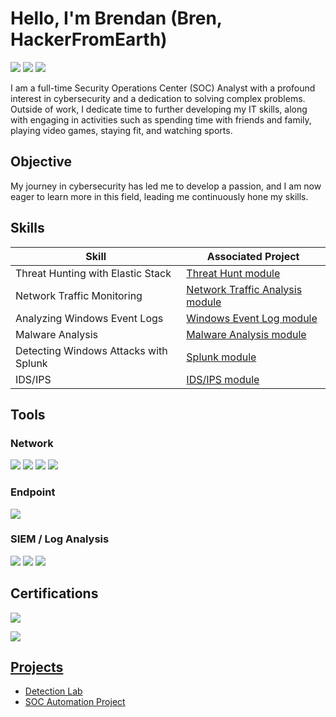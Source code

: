 # Hello, I'm Brendan (Bren, HackerFromEarth)
<a href="www.linkedin.com/in/hackerfromearth"><img src="https://img.shields.io/badge/-LinkedIn-0072b1?&style=for-the-badge&logo=linkedin&logoColor=white" /></a>
<a href="https://app.hackthebox.com/profile/1774309"><img src="https://img.shields.io/badge/-HackTheBox-%239FEF00?style=for-the-badge&logo=hackthebox&logoColor=white" /></a>
<a href="https://tryhackme.com/p/HackerFromEarth"><img src="https://img.shields.io/badge/-TryHackMe-%23212C42?style=for-the-badge&logo=tryhackme&logoColor=white" /></a>


I am a full-time Security Operations Center (SOC) Analyst with a profound interest in cybersecurity and a dedication to solving complex problems. Outside of work, I dedicate time to further developing my IT skills, along with engaging in activities such as spending time with friends and family, playing video games, staying fit, and watching sports.

## Objective

My journey in cybersecurity has led me to develop a passion, and I am now eager to learn more in this field, leading me continuously hone my skills.

## Skills

| Skill                                         | Associated Project         |
|-----------------------------------------------|----------------------------|
| Threat Hunting with Elastic Stack          | <a href="https://academy.hackthebox.com/achievement/badge/6c325ba0-c844-11ee-891c-bea50ffe6cb4">Threat Hunt module</a>|
| Network Traffic Monitoring | <a href="https://academy.hackthebox.com/achievement/badge/b3c48605-3f22-11ef-b18d-bea50ffe6cb4">Network Traffic Analysis module</a>|
| Analyzing Windows Event Logs         | <a href="https://academy.hackthebox.com/achievement/badge/69546fc6-bf6a-11ee-a670-bea50ffe6cb4">Windows Event Log module</a>|
| Malware Analysis      | <a href="https://academy.hackthebox.com/achievement/badge/ddfb8b3d-5ca7-11ef-864f-bea50ffe6cb4">Malware Analysis module</a>|
| Detecting Windows Attacks with Splunk                  | <a href="https://academy.hackthebox.com/achievement/badge/fbccb269-a4c7-11ef-864f-bea50ffe6cb4">Splunk module</a>|
| IDS/IPS | <a href="https://academy.hackthebox.com/achievement/badge/abd52bec-5109-11ef-864f-bea50ffe6cb4">IDS/IPS module</a>|

## Tools

### Network
<div>
    <img src="https://img.shields.io/badge/-Wireshark-1679A7?&style=for-the-badge&logo=Wireshark&logoColor=white" />
    <img src="https://img.shields.io/badge/-Suricata-EF3B2D?&style=for-the-badge&logo=Suricata&logoColor=white" />
    <img src="https://img.shields.io/badge/-Zeek-777BB4?&style=for-the-badge&logo=Zeek&logoColor=white" />
    <img src="https://img.shields.io/badge/-Snort-F8B7D1?style=for-the-badge&logo=snort&logoColor=white" />
</div>

### Endpoint
<div>
    <img src="https://img.shields.io/badge/-Velociraptor-4B275F?&style=for-the-badge&logo=Velociraptor&logoColor=white" />
</div>

### SIEM / Log Analysis
<div>
    <img src="https://img.shields.io/badge/-Splunk-000000?&style=for-the-badge&logo=Splunk&logoColor=white" />
    <img src="https://img.shields.io/badge/-Elastic-005571?&style=for-the-badge&logo=Elastic&logoColor=white" />
    <img src="https://img.shields.io/badge/-Event%20Tracing%20for%20Windows-00A4EF?style=for-the-badge&logo=microsoft&logoColor=white" />
</div>

## Certifications
<div>
<a href="https://www.credly.com/badges/c7655316-d9a7-4d6f-b135-3805c213db0e/public_url"><img src="https://img.shields.io/badge/-Security%2B-FF0000?&style=for-the-badge&logo=CompTIA&logoColor=white" />
    
<a href="https://www.credly.com/badges/3c37d247-dbe9-4ba6-b51d-6adae6f991d1/linked_in_profile"><img src="https://img.shields.io/badge/-CySA%2B-FF0000?&style=for-the-badge&logo=CompTIA&logoColor=white" />
</div>

## Projects
- Detection Lab
- SOC Automation Project
